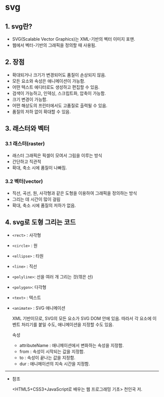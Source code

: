 # svg

## 1. svg란?

- SVG(Scalable Vector Graphics)는 XML-기반의 벡터 이미지 포맨.
- 웹에서 벡터-기반의 그래픽을 정의할 때 사용됨.

## 2. 장점

- 확대되거나 크기가 변경되어도 품질이 손상되지 않음.
- 모든 요소와 속성은 애니메이션이 가능함.
- 어떤 텍스트 에디터로도 생성하고 편집할 수 있음.
- 검색이 가능하고, 인덱싱, 스크립트화, 압축이 가능함.
- 크기 변경이 가능함.
- 어떤 해상도의 프린터에서도 고품질로 출력될 수 있음.
- 품질의 저하 없이 확대할 수 있음.

## 3. 래스터와 벡터

### 3.1 래스터(raster)

- 래스터 그래픽은 픽셀이 모여서 그림을 이루는 방식
- 간단하고 직관적
- 확대, 축소 시에 품질이 나빠짐.

### 3.2 벡터(vector)

- 직선, 곡선, 원, 사각형과 같은 도형을 이용하여 그래픽을 정의하는 방식
- 그리는 데 시간이 많이 걸림
- 확대, 축소 시에 품질의 저하가 없음.

## 4. svg로 도형 그리는 코드

- `<rect>` : 사각형
- `<circle>` : 원
- `<ellipse>` : 타원
- `<line>` : 직선
- `<polyline>`: 선을 여러 개 그리는 것(꺾은 선)
- `<polygon>`: 다각형
- `<text>` : 텍스트
- `<animate>` : SVG 애니메이션

    XML 기반이므로, SVG의 모든 요소가 SVG DOM 안에 있음. 따라서 각 요소에 이벤트 처리기를 붙일 수도, 애니메이션을 지정할 수도 있음.

    <animate> 속성
    - attributeName : 애니메이션에서 변화하는 속성을 지정함.
    - from : 속성이 시작되는 값을 지정함.
    - to : 속성이 끝나는 값을 지정함.
    - dur : 애니메이션의 지속 시간을 지정함.

---

- 참조

    <HTML5+CSS3+JavaScript로 배우는 웹 프로그래밍 기초> 천인국 저.